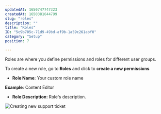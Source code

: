 ```yaml
---
updatedAt: 1650747747323
createdAt: 1650381644799
slug: "roles"
description: ""
title: "Roles"
ID: "5c9b705c-71d9-49bd-af9b-1a59c261abf0"
category: "Setup"
position: 7

---
```


Roles are where you define permissions and roles for different user groups.

To create a new role, go to **Roles** and click to **create a new permissions**

- **Role Name:** Your custom role name 

<alert type="info">

**Example**: Content Editor

</alert>




- **Role Description:** Role's description.

![Creating new support ticket](/images/new-roles.png)